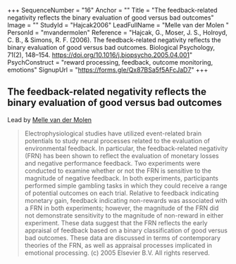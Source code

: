 +++
SequenceNumber = "16"
Anchor = ""
Title = "The feedback-related negativity reflects the binary evaluation of good versus bad outcomes"
Image = ""
StudyId = "Hajcak2006"
LeadFullName = "Melle van der Molen "
PersonId = "mvandermolen"
Reference = "Hajcak, G., Moser, J. S., Holroyd, C. B., & Simons, R. F. (2006). The feedback-related negativity reflects the binary evaluation of good versus bad outcomes. Biological Psychology, 71(2), 148–154. https://doi.org/10.1016/j.biopsycho.2005.04.001"
PsychConstruct = "reward processing, feedback, outcome monitoring, emotions"
SignupUrl = "https://forms.gle/Qx87BSa5f5AFcJaD7"
+++


## <a name="Hajcak2006"> The feedback-related negativity reflects the binary evaluation of good versus bad outcomes


Lead by [Melle van der Molen ](/people/#mvandermolen)


> Electrophysiological studies have utilized event-related brain potentials to study neural processes related to the evaluation of environmental feedback. In particular, the feedback-related negativity (FRN) has been shown to reflect the evaluation of monetary losses and negative performance feedback. Two experiments were conducted to examine whether or not the FRN is sensitive to the magnitude of negative feedback. In both experiments, participants performed simple gambling tasks in which they could receive a range of potential outcomes on each trial. Relative to feedback indicating monetary gain, feedback indicating non-rewards was associated with a FRN in both experiments; however, the magnitude of the FRN did not demonstrate sensitivity to the magnitude of non-reward in either experiment. These data suggest that the FRN reflects the early appraisal of feedback based on a binary classification of good versus bad outcomes. These data are discussed in terms of contemporary theories of the FRN, as well as appraisal processes implicated in emotional processing. (c) 2005 Elsevier B.V. All rights reserved.